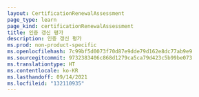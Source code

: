 ```yaml
---
layout: CertificationRenewalAssessment
page_type: learn
page_kind: certificationRenewalAssessment
title: 인증 갱신 평가
description: 인증 갱신 평가
ms.prod: non-product-specific
ms.openlocfilehash: 7c99bf5d0073f70d87e9dde79d162e8dc77ab9e9
ms.sourcegitcommit: 9732383406c868d1279ca5ca79d423c5b99be073
ms.translationtype: HT
ms.contentlocale: ko-KR
ms.lasthandoff: 09/14/2021
ms.locfileid: "132110935"
---
```

